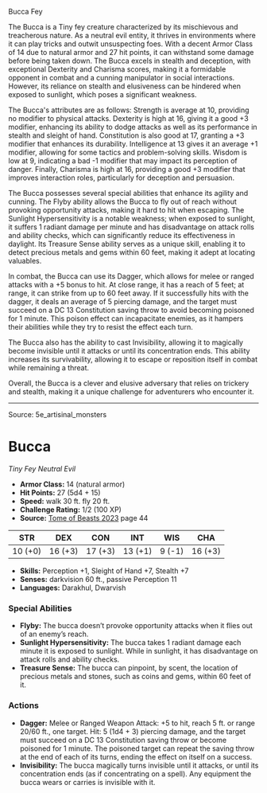 <MonsterName/>Bucca</MonsterName>
<CreatureType/>Fey</CreatureType>

<summary>The Bucca is a Tiny fey creature characterized by its mischievous and treacherous nature. As a neutral evil entity, it thrives in environments where it can play tricks and outwit unsuspecting foes. With a decent Armor Class of 14 due to natural armor and 27 hit points, it can withstand some damage before being taken down. The Bucca excels in stealth and deception, with exceptional Dexterity and Charisma scores, making it a formidable opponent in combat and a cunning manipulator in social interactions. However, its reliance on stealth and elusiveness can be hindered when exposed to sunlight, which poses a significant weakness.</summary>

<detail>

The Bucca's attributes are as follows: Strength is average at 10, providing no modifier to physical attacks. Dexterity is high at 16, giving it a good +3 modifier, enhancing its ability to dodge attacks as well as its performance in stealth and sleight of hand. Constitution is also good at 17, granting a +3 modifier that enhances its durability. Intelligence at 13 gives it an average +1 modifier, allowing for some tactics and problem-solving skills. Wisdom is low at 9, indicating a bad -1 modifier that may impact its perception of danger. Finally, Charisma is high at 16, providing a good +3 modifier that improves interaction roles, particularly for deception and persuasion.

The Bucca possesses several special abilities that enhance its agility and cunning. The Flyby ability allows the Bucca to fly out of reach without provoking opportunity attacks, making it hard to hit when escaping. The Sunlight Hypersensitivity is a notable weakness; when exposed to sunlight, it suffers 1 radiant damage per minute and has disadvantage on attack rolls and ability checks, which can significantly reduce its effectiveness in daylight. Its Treasure Sense ability serves as a unique skill, enabling it to detect precious metals and gems within 60 feet, making it adept at locating valuables.

In combat, the Bucca can use its Dagger, which allows for melee or ranged attacks with a +5 bonus to hit. At close range, it has a reach of 5 feet; at range, it can strike from up to 60 feet away. If it successfully hits with the dagger, it deals an average of 5 piercing damage, and the target must succeed on a DC 13 Constitution saving throw to avoid becoming poisoned for 1 minute. This poison effect can incapacitate enemies, as it hampers their abilities while they try to resist the effect each turn.

The Bucca also has the ability to cast Invisibility, allowing it to magically become invisible until it attacks or until its concentration ends. This ability increases its survivability, allowing it to escape or reposition itself in combat while remaining a threat.

Overall, the Bucca is a clever and elusive adversary that relies on trickery and stealth, making it a unique challenge for adventurers who encounter it.</detail>



---

Source: 5e_artisinal_monsters

# Bucca

*Tiny* *Fey* *Neutral Evil*

- **Armor Class:** 14 (natural armor)
- **Hit Points:** 27 (5d4 + 15)
- **Speed:** walk 30 ft. fly 20 ft.
- **Challenge Rating:** 1/2 (100 XP)
- **Source:** [Tome of Beasts 2023](https://koboldpress.com/kpstore/product/tome-of-beasts-1-2023-edition/) page 44

| STR | DEX | CON | INT | WIS | CHA |
| --- | --- | --- | --- | --- | --- |
| 10 (+0) | 16 (+3) | 17 (+3) | 13 (+1) | 9 (-1) | 16 (+3) |

- **Skills:** Perception +1, Sleight of Hand +7, Stealth +7
- **Senses:** darkvision 60 ft., passive Perception 11
- **Languages:** Darakhul, Dwarvish

### Special Abilities

- **Flyby:** The bucca doesn’t provoke opportunity attacks when it flies out of an enemy’s reach.
- **Sunlight Hypersensitivity:** The bucca takes 1 radiant damage each minute it is exposed to sunlight. While in sunlight, it has disadvantage on attack rolls and ability checks.
- **Treasure Sense:** The bucca can pinpoint, by scent, the location of precious metals and stones, such as coins and gems, within 60 feet of it.

### Actions

- **Dagger:** Melee or Ranged Weapon Attack: +5 to hit, reach 5 ft. or range 20/60 ft., one target. Hit: 5 (1d4 + 3) piercing damage, and the target must succeed on a DC 13 Constitution saving throw or become poisoned for 1 minute. The poisoned target can repeat the saving throw at the end of each of its turns, ending the effect on itself on a success.
- **Invisibility:** The bucca magically turns invisible until it attacks, or until its concentration ends (as if concentrating on a spell). Any equipment the bucca wears or carries is invisible with it.



